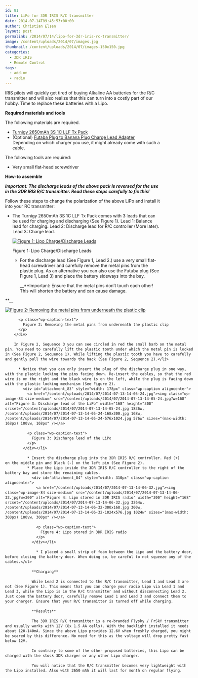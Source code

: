 ```yaml
---
id: 81
title: LiPo for 3DR IRIS R/C transmitter
date: 2014-07-14T09:45:53+00:00
author: Christian Elsen
layout: post
permalink: /2014/07/14/lipo-for-3dr-iris-rc-transmitter/
image: /content/uploads/2014/07/images.jpg
thumbnail: /content/uploads/2014/07/images-150x150.jpg
categories:
  - 3DR IRIS
  - Remote Control
tags:
  - add-on
  - radio
---
```

IRIS pilots will quickly get tired of buying Alkaline AA batteries for the R/C transmitter and will also realize that this can turn into a costly part of our hobby. Time to replace these batteries with a Lipo.

**Required materials and tools**

The following materials are required.

  * <a href="http://www.hobbyking.com/hobbyking/store/uh_viewitem.asp?idproduct=17825&aff=1269428" target="_blank">Turnigy 2650mAh 3S 1C LLF Tx Pack</a>
  * (Optional) <a href="http://www.hobbyking.com/hobbyking/store/uh_viewitem.asp?idproduct=32966&aff=1269428" target="_blank">Futaba Plug to Banana Plug Charge Lead Adapter<br /> </a>Depending on which charger you use, it might already come with such a cable.

The following tools are required:

  * Very small flat-head screwdriver

**How-to assemble**

_**Important: The discharge leads of the above pack is reversed for the use in the 3DR IRIS R/C transmitter. Read these steps carefully to fix this!**_

Follow these steps to change the polarization of the above LiPo and install it into your RC transmitter:

  * The Turnigy 2650mAh 3S 1C LLF Tx Pack comes with 3 leads that can be used for charging and discharging (See Figure 1). Lead 1: Balance lead for charging. Lead 2: Discharge lead for R/C controller (More later). Lead 3: Charge lead.
    <div id="attachment_82" style="width: 310px" class="wp-caption aligncenter">
      <a href="/content/uploads/2014/07/rclipo.png"><img class="size-medium wp-image-82" src="/content/uploads/2014/07/rclipo.png?w=300" alt="Figure 1: Lipo Charge/Discharge Leads" width="300" height="168" srcset="/content/uploads/2014/07/rclipo.png 3434w, /content/uploads/2014/07/rclipo-300x168.png 300w, /content/uploads/2014/07/rclipo-1024x576.png 1024w" sizes="(max-width: 300px) 100vw, 300px" /></a>

      <p class="wp-caption-text">
        Figure 1: Lipo Charge/Discharge Leads
      </p>
    </div></li>

      * For the discharge lead (See Figure 1, Lead 2.) use a very small flat-head screwdriver and carefully remove the metal pins from the plastic plug. As an alternative you can also use the Futuba plug (See Figure 1, Lead 3) and place the battery sideways into the bay.

        __**Important: Ensure that the metal pins don&#8217;t touch each other! This will shorten the battery and can cause damage.

**__ </p> <div id="attachment_105" style="width: 615px" class="wp-caption aligncenter">
          <a href="/content/uploads/2014/07/changeplug.png"><img class="size-large wp-image-105" src="/content/uploads/2014/07/changeplug.png?w=605" alt="Figure 2: Removing the metal pins from underneath the plastic clip" width="605" height="136" srcset="/content/uploads/2014/07/changeplug.png 4602w, /content/uploads/2014/07/changeplug-300x67.png 300w, /content/uploads/2014/07/changeplug-1024x231.png 1024w" sizes="(max-width: 605px) 100vw, 605px" /></a>

          <p class="wp-caption-text">
            Figure 2: Removing the metal pins from underneath the plastic clip
          </p>
        </div>

        In Figure 2, Sequence 3 you can see circled in red the small barb on the metal pin. You need to carefully lift the plastic tooth under which the metal pin is locked in (See Figure 2, Sequence 1). While lifting the plastic tooth you have to carefully and gently pull the wire towards the back (See Figure 2, Sequence 2).</li>

          * Notice that you can only insert the plug of the discharge plug in one way, with the plastic locking the pins facing down. Re-insert the cables, so that the red wire is on the right and the black wire is on the left, while the plug is facing down with the plastic locking mechanism (See Figure 2).
            <div id="attachment_83" style="width: 178px" class="wp-caption aligncenter">
              <a href="/content/uploads/2014/07/2014-07-13-14-05-24.jpg"><img class="wp-image-83 size-medium" src="/content/uploads/2014/07/2014-07-13-14-05-24.jpg?w=168" alt="Figure 3: Discharge lead of the LiPo" width="168" height="300" srcset="/content/uploads/2014/07/2014-07-13-14-05-24.jpg 1836w, /content/uploads/2014/07/2014-07-13-14-05-24-168x300.jpg 168w, /content/uploads/2014/07/2014-07-13-14-05-24-576x1024.jpg 576w" sizes="(max-width: 168px) 100vw, 168px" /></a>

              <p class="wp-caption-text">
                Figure 3: Discharge lead of the LiPo
              </p>
            </div></li>

              * Insert the discharge plug into the 3DR IRIS R/C controller. Red (+) on the middle pin and Black (-) on the left pin (See Figure 2).
              * Place the Lipo inside the 3DR IRIS R/C controller to the right of the battery bay and store the remaining cables.
                <div id="attachment_84" style="width: 310px" class="wp-caption aligncenter">
                  <a href="/content/uploads/2014/07/2014-07-13-14-06-32.jpg"><img class="wp-image-84 size-medium" src="/content/uploads/2014/07/2014-07-13-14-06-32.jpg?w=300" alt="Figure 4: Lipo stored in 3DR IRIS radio" width="300" height="168" srcset="/content/uploads/2014/07/2014-07-13-14-06-32.jpg 3264w, /content/uploads/2014/07/2014-07-13-14-06-32-300x168.jpg 300w, /content/uploads/2014/07/2014-07-13-14-06-32-1024x576.jpg 1024w" sizes="(max-width: 300px) 100vw, 300px" /></a>

                  <p class="wp-caption-text">
                    Figure 4: Lipo stored in 3DR IRIS radio
                  </p>
                </div></li>

                  * I placed a small strip of foam between the Lipo and the battery door, before closing the battery door. When doing so, be careful to not squeeze any of the cables.</ul>

                **Charging**

                While Lead 2 is connected to the R/C transmitter, Lead 1 and Lead 3 are not (See Figure 1). This means that you can charge your radio Lipo via Lead 1 and Lead 3, while the Lipo is in the R/C transmitter and without disconnecting Lead 2. Just open the battery door, carefully remove Lead 1 and Lead 3 and connect them to your charger. Ensure that your R/C transmitter is turned off while charging.

                **Results**

                The 3DR IRIS R/C transmitter is a re-branded Flysky / FrSkY transmitter and usually works with 12V (8x 1.5 AA cells). With the backlight installed it needs about 120-140mA. Since the above Lipo provides 12.6V when freshly charged, you might be scared by this difference. No need for this as the voltage will drop pretty fast below 12V.

                In contrary to some of the other proposed batteries, this Lipo can be charged with the stock 3DR charger or any other Lipo charger.

                You will notice that the R/C transmitter becomes very lightweight with the Lipo installed. Also with 2650 mAh it will last for month on regular flying.
